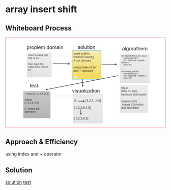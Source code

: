 # array insert shift 

## Whiteboard Process
![insert into arr](./insert_into_arr.PNG)

## Approach & Efficiency
using index and + operator 

## Solution
[solution](./array_insert_shift.py)
[test](./test_array_insert_shift.py)